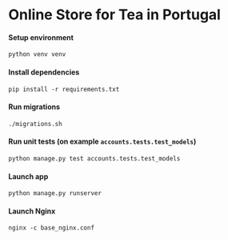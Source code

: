 # Online Store for Tea in Portugal

#### Setup environment
```python venv venv```

#### Install dependencies
```pip install -r requirements.txt```

#### Run migrations
```./migrations.sh```

#### Run unit tests (on example `accounts.tests.test_models`)
```python manage.py test accounts.tests.test_models```

#### Launch app
```python manage.py runserver```

#### Launch Nginx
```nginx -c base_nginx.conf```
